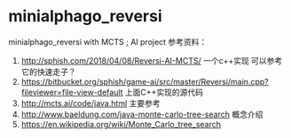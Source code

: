 # minialphago_reversi
minialphago_reversi with MCTS ; AI project
参考资料：
1. http://sphish.com/2018/04/08/Reversi-AI-MCTS/ 一个c++实现 可以参考它的快速走子？
2. https://bitbucket.org/sphish/game-ai/src/master/Reversi/main.cpp?fileviewer=file-view-default 上面C++实现的源代码
3. http://mcts.ai/code/java.html 主要参考
4. http://www.baeldung.com/java-monte-carlo-tree-search 概念介绍
5. https://en.wikipedia.org/wiki/Monte_Carlo_tree_search